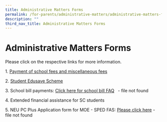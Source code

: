 ```yaml
---
title: Administrative Matters Forms
permalink: /for-parents/administrative-matters/administrative-matters-forms
description: ""
third_nav_title: Administrative Matters Forms
---
```


# **Administrative Matters Forms**

Please click on the respective links for more information.  
  
1. [Payment of school fees and miscellaneous fees](https://va.ecitizen.gov.sg/cfp/customerPages/moe/explorefaq.aspx?Category=8576&utm_source=moe-corp-site&utm_medium=referral&_ga=2.266931336.768841370.1560136446-613388487.1555912011)  
  
2. [Student Edusave Scheme](https://beta.moe.gov.sg/fees-assistance-awards-scholarships/edusave-contributions/)  
  
3\. School bill payments: [Click here for school bill FAQ](https://cedarpri-moe-edu-sg-admin.cwp.sg/qql/slot/u536/Parents/Administrative%20matters%20form/Annex%20A_School%20Bill%20FAQ%20for%20Parents.pdf)    - file not found
  
4\. Extended financial assistance for SC students  
  
5\. NEU PC Plus Application form for MOE - SPED FAS: [Please click here](https://cedarpri-moe-edu-sg-admin.cwp.sg/qql/slot/u536/Parents/Administrative%20matters%20form/Application%20Form%20for%20MOE_SPED%20FAS%20v4.3.pdf) - file not found